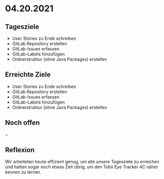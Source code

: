 # 04.20.2021

## Tagesziele
* User Stories zu Ende schreiben
* GitLab Repository erstellen
* GitLab-Issues erfassen
* GitLab-Labels hinzufügen
* Ordnerstruktur (ohne Java Packages) erstellen

## Erreichte Ziele
* User Stories zu Ende schreiben
* GitLab Repository erstellen
* GitLab-Issues erfassen
* GitLab-Labels hinzufügen
* Ordnerstruktur (ohne Java Packages) erstellen

## Noch offen
&minus;

## Reflexion
Wir arbeiteten heute effizient genug, um alle unsere Tagesziele zu erreichen und hatten sogar noch etwas Zeit übrig, um
den Tobii Eye Tracker 4C näher kennen zu lernen.